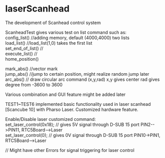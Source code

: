 # laserScanhead
The development of Scanhead control system

ScanheadTest
gives various test on list command such as:  
config_list()     //adding memory, default (4000,4000) two lists  
load_list()       //load_list(1,0) takes the first list  
set_end_of_list() //  
execute_list()    //   
home_position()  
  
mark_abs()     //vector mark   
jump_abs()     //jump to certain position, might realize random jump later  
arc_abs()      // draw circular arc command (x,y,rad) x,y gives center rad gives degree from -3600 to 3600  
  
Various combination and GUI feature might be added later

TEST1~TEST6 implemented basic functionality used in laser scanhead [Scancube 10] with Pharso Laser. 
Customized hardware feature.

Enable/Disable laser customized command:  
set_laser_control(0x18); // gives 5V signal through D-SUB 15 port PIN2-->PIN11, RTC5Board-->Laser   
set_laser_control(0); // gives 0V signal through D-SUB 15 port PIN10->PIN1, RTC5Board-->Laser    

// Might have other Errors for signal triggering for laser control
